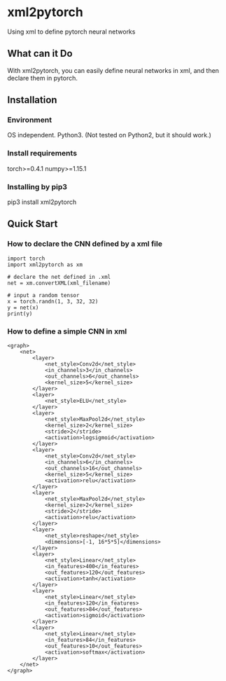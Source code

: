 # xml2pytorch
Using xml to define pytorch neural networks
## What can it Do
With xml2pytorch, you can easily define neural networks in xml, and then declare them in pytorch.
## Installation
### Environment
OS independent. Python3. (Not tested on Python2, but it should work.)
### Install requirements
torch>=0.4.1
numpy>=1.15.1
### Installing by pip3
pip3 install xml2pytorch
## Quick Start
### How to declare the CNN defined by a xml file
```
import torch
import xml2pytorch as xm

# declare the net defined in .xml
net = xm.convertXML(xml_filename)    

# input a random tensor
x = torch.randn(1, 3, 32, 32)
y = net(x)
print(y)
```
### How to define a simple CNN in xml
```
<graph>
	<net>
		<layer>
			<net_style>Conv2d</net_style>
			<in_channels>3</in_channels>
			<out_channels>6</out_channels>
			<kernel_size>5</kernel_size>
		</layer>	
		<layer>
			<net_style>ELU</net_style>
		</layer>	
		<layer>
			<net_style>MaxPool2d</net_style>
			<kernel_size>2</kernel_size>
			<stride>2</stride>
			<activation>logsigmoid</activation>
		</layer>
		<layer>
			<net_style>Conv2d</net_style>
			<in_channels>6</in_channels>
			<out_channels>16</out_channels>
			<kernel_size>5</kernel_size>
			<activation>relu</activation>
		</layer>	
		<layer>
			<net_style>MaxPool2d</net_style>
			<kernel_size>2</kernel_size>
			<stride>2</stride>
			<activation>relu</activation>
		</layer>
		<layer>
			<net_style>reshape</net_style>
			<dimensions>[-1, 16*5*5]</dimensions>
		</layer>
		<layer>
			<net_style>Linear</net_style>
			<in_features>400</in_features> 
			<out_features>120</out_features>
			<activation>tanh</activation>
		</layer>
		<layer>
			<net_style>Linear</net_style>
			<in_features>120</in_features> 
			<out_features>84</out_features>
			<activation>sigmoid</activation>
		</layer>
		<layer>
			<net_style>Linear</net_style>
			<in_features>84</in_features>
			<out_features>10</out_features>
			<activation>softmax</activation>
		</layer>
	</net>
</graph>
```
